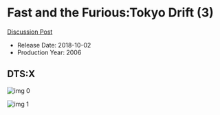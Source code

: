 # Fast and the Furious:Tokyo Drift (3)

[Discussion Post](https://www.avsforum.com/threads/bass-eq-for-filtered-movies.2995212/post-56893542)

* Release Date: 2018-10-02
* Production Year: 2006

## DTS:X

![img 0](https://i.imgur.com/tKJ9zXP.jpg)

![img 1](https://i.imgur.com/Pcmo0p7.jpg)

